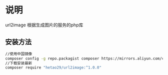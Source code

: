 # 说明

url2image 根据生成图片的服务的php库

## 安装方法

```bash
//使用中国镜像
composer config -g repo.packagist composer https://mirrors.aliyun.com/composer/
//下载安装最新
composer require "hetao29/url2image:^1.0.0"
```
